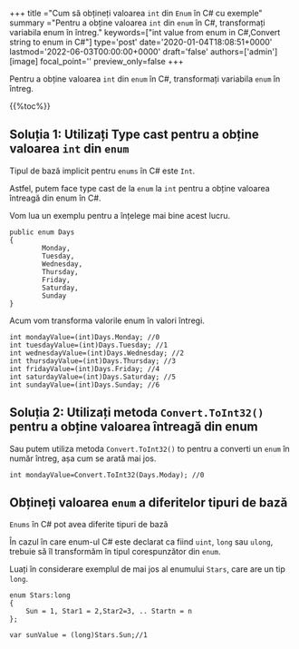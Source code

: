 +++
title   ="Cum să obțineți valoarea `int` din `Enum` în C# cu exemple"
summary ="Pentru a obține valoarea `int` din `enum` în C#, transformați variabila enum în întreg."
keywords=["int value from enum in C#,Convert string to enum in C#"]
type='post'
date='2020-01-04T18:08:51+0000'
lastmod='2022-06-03T00:00:00+0000'
draft='false'
authors=['admin']
[image]
focal_point=''
preview_only=false
+++

Pentru a obține valoarea `int` din `enum` în C#, transformați variabila `enum` în întreg.

{{%toc%}}

## Soluția 1: Utilizați Type cast pentru a obține valoarea `int` din `enum`

Tipul de bază implicit pentru `enums` în C# este `Int`.

Astfel, putem face type cast de la `enum` la `int` pentru a obține valoarea întreagă din enum în C#.

Vom lua un exemplu pentru a înțelege mai bine acest lucru.

```
public enum Days
{
        Monday,  
        Tuesday,  
        Wednesday,  
        Thursday,  
        Friday,  
        Saturday,  
        Sunday
}
```

Acum vom transforma valorile enum în valori întregi.

```
int mondayValue=(int)Days.Monday; //0
int tuesdayValue=(int)Days.Tuesday; //1
int wednesdayValue=(int)Days.Wednesday; //2
int thursdayValue=(int)Days.Thursday; //3
int fridayValue=(int)Days.Friday; //4
int saturdayValue=(int)Days.Saturday; //5
int sundayValue=(int)Days.Sunday; //6
```

## Soluția 2: Utilizați metoda `Convert.ToInt32()` pentru a obține valoarea întreagă din enum

Sau putem utiliza metoda `Convert.ToInt32()` to pentru a converti un `enum` în număr întreg, așa cum se arată mai jos.

```
int mondayValue=Convert.ToInt32(Days.Moday); //0

```

## Obțineți valoarea `enum` a diferitelor tipuri de bază

`Enums` în C# pot avea diferite tipuri de bază 

În cazul în care enum-ul C# este declarat ca fiind `uint`, `long` sau `ulong`, trebuie să îl transformăm în tipul corespunzător din `enum`.

Luați în considerare exemplul de mai jos al enumului `Stars`, care are un tip `long`.

```
enum Stars:long 
{
    Sun = 1, Star1 = 2,Star2=3, .. Startn = n
};

var sunValue = (long)Stars.Sun;//1
```